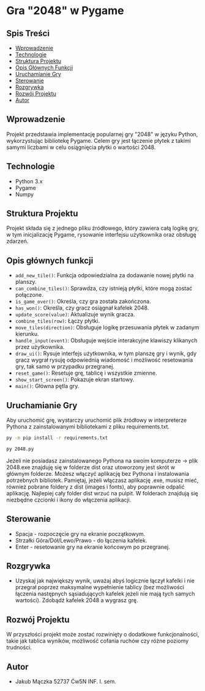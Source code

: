 # Gra "2048" w Pygame

## Spis Treści

- [Wprowadzenie](#wprowadzenie)
- [Technologie](#technologie)
- [Struktura Projektu](#struktura-projektu)
- [Opis Głównych Funkcji](#opis-głównych-funkcji)
- [Uruchamianie Gry](#uruchamianie-gry)
- [Sterowanie](#sterowanie)
- [Rozgrywka](#rozgrywka)
- [Rozwój Projektu](#rozwój-projektu)
- [Autor](#autor)

## Wprowadzenie

Projekt przedstawia implementację popularnej gry "2048" w języku Python, wykorzystując bibliotekę Pygame. Celem gry jest łączenie płytek z takimi samymi liczbami w celu osiągnięcia płytki o wartości 2048.

## Technologie

- Python 3.x
- Pygame
- Numpy

## Struktura Projektu

Projekt składa się z jednego pliku źródłowego, który zawiera całą logikę gry, w tym inicjalizację Pygame, rysowanie interfejsu użytkownika oraz obsługę zdarzeń.

## Opis głównych funkcji

- `add_new_tile()`: Funkcja odpowiedzialna za dodawanie nowej płytki na planszy.
- `can_combine_tiles()`: Sprawdza, czy istnieją płytki, które mogą zostać połączone.
- `is_game_over()`: Określa, czy gra została zakończona.
- `has_won()`: Określa, czy gracz osiągnał kafelek 2048.
- `update_score(value)`: Aktualizuje wynik gracza.
- `combine_tiles(row)`: Łączy płytki.
- `move_tiles(direction)`: Obsługuje logikę przesuwania płytek w zadanym kierunku.
- `handle_input(event)`: Obsługuje wejście interakcyjne klawiszy klikanych przez użytkownika.
- `draw_ui()`: Rysuje interfejs użytkownika, w tym planszę gry i wynik, gdy gracz wygrał rysuję odpowiednią wiadomość i możliwość resetowania gry, tak samo w przypadku przegranej.
- `reset_game()`: Resetuje grę, tablicę i wszystkie zmienne.
- `show_start_screen()`: Pokazuje ekran startowy.
- `main()`: Główna pętla gry.

## Uruchamianie Gry

Aby uruchomić grę, wystarczy uruchomić plik źródłowy w interpreterze Pythona z zainstalowanymi bibliotekami z pliku requirements.txt.

```bash
py -m pip install -r requirements.txt

py 2048.py
```

Jeżeli nie posiadasz zainstalowanego Pythona na swoim komputerze -> plik 2048.exe znajduję się w folderze dist oraz utoworzony jest skrót w głównym folderze. Możesz włączyć aplikację bez Pythona i instalowania potrzebnych bibliotek.
Pamiętaj, jeżeli włączasz aplikację .exe, musisz mieć, również pobrane foldery z dist (images i fonts), aby poprawnie odpalić aplikację. Najlepiej cały folder dist wrzuć na pulpit. W folderach znajdują się niezbędne czcionki i ikony do włączenia aplikacji.

## Sterowanie

- Spacja - rozpoczęcie gry na ekranie początkowym.
- Strzałki Góra/Dół/Lewo/Prawo - do łączenia kafelek.
- Enter - resetowanie gry na ekranie końcowym po przegranej.

## Rozgrywka

- Uzyskaj jak największy wynik, uważaj abyś logicznie łączył kafelki i nie przegrał poprzez maksymalne wypełnienie tablicy (bez możliwości łączenia następnych sąsiadujących kafelek jeżeli nie mają tych samych wartości). Zdobądź kafelek 2048 a wygrasz grę.

## Rozwój Projektu

W przyszłości projekt może zostać rozwinięty o dodatkowe funkcjonalności, takie jak tablica wyników, możliwość cofania ruchów czy różne poziomy trudności.

## Autor

- Jakub Mączka 52737 Ćw5N INF. I. sem.
